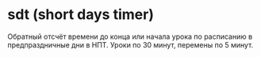 # sdt (short days timer)
Обратный отсчёт времени до конца или начала урока по расписанию в предпраздничные дни в НПТ. Уроки по 30 минут, перемены по 5 минут.
